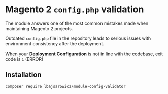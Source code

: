 # Magento 2 `config.php` validation

The module answers one of the most common mistakes made when maintaining Magento 2 projects.

Outdated `config.php` file in the repository leads to serious issues with environment consistency after the deployment.

When your **Deployment Configuration** is not in line with the codebase, exit code is `1` (ERROR)

## Installation

```shell
composer require lbajsarowicz/module-config-validator
```
